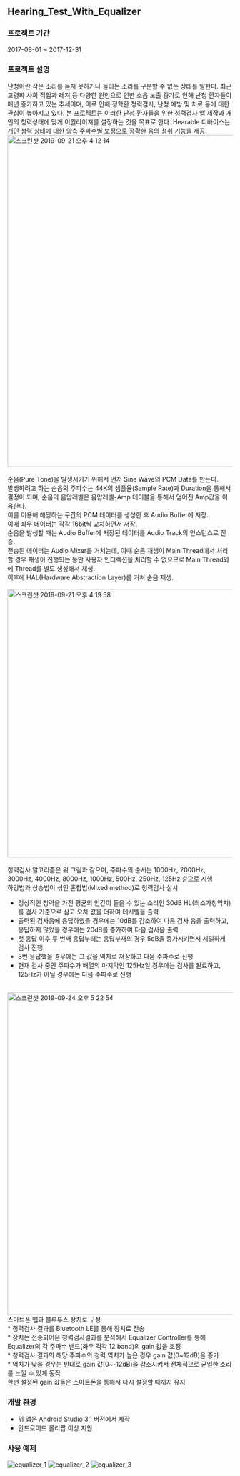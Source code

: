 ## Hearing_Test_With_Equalizer

### 프로젝트 기간
2017-08-01 ~ 2017-12-31

### 프로젝트 설명
난청이란 작은 소리를 듣지 못하거나 들리는 소리를 구분할 수 없는 상태를 말한다.
최근 고령화 사회 직업과 레져 등 다양한 원인으로 인한 소음 노출 증가로 인해 난청 환자들이 매년 증가하고 있는 추세이며, 이로 인해 정학환 청력검사, 난청 예방 및 치료 등에 대한 관심이 높아지고 있다.
본 프로젝트는 이러한 난청 환자들을 위한 청력검사 앱 제작과 개인의 청력상태에 맞게 이퀄라이져를 설정하는 것을 목표로 한다.
Hearable 디바이스는 개인 청력 상태에 대한 양측 주파수별 보정으로 정확한 음의 청취 기능을 제공.
<br />
<img width="743" alt="스크린샷 2019-09-21 오후 4 12 14" src="https://user-images.githubusercontent.com/26424846/65369642-a8f90380-dc8a-11e9-8bcf-29b14c5327ea.png">
<br />
<br />
순음(Pure Tone)을 발생시키기 위해서 먼저 Sine Wave의 PCM Data를 만든다.
<br />
발생하려고 하는 순음의 주파수는 44K의 샘플율(Sample Rate)과 Duration을 통해서 결정이 되며, 순음의 음압레벨은 음압레벨-Amp 테이블을 통해서 얻어진 Amp값을 이용한다.
<br />
이를 이용해 해당하는 구간의 PCM 데이터를 생성한 후 Audio Buffer에 저장.
<br />
이때 좌우 데이터는 각각 16bit씩 교차하면서 저장.
<br />
순음을 발생할 때는 Audio Buffer에 저장된 데이터를 Audio Track의 인스턴스로 전송.
<br />
전송된 데이터는 Audio Mixer를 거치는데, 이때 순음 재생이 Main Thread에서 처리할 경우 재생이 진행되는 동안 사용자 인터렉션을 처리할 수 없으므로 Main Thread외에 Thread를 별도 생성해서 재생.
<br />
이후에 HAL(Hardware Abstraction Layer)를 거쳐 순음 재생.
<br />
<br />
<img width="601" alt="스크린샷 2019-09-21 오후 4 19 58" src="https://user-images.githubusercontent.com/26424846/65369716-bd89cb80-dc8b-11e9-90f7-6ed1aefc2600.png">
<br />
<br />
청력검사 알고리즘은 위 그림과 같으며, 주파수의 순서는 1000Hz, 2000Hz, 3000Hz, 4000Hz, 8000Hz, 1000Hz, 500Hz, 250Hz, 125Hz 순으로 시행
<br />
하강법과 상승법이 섞인 혼합법(Mixed method)로 청력검사 실시
* 정상적인 청력을 가진 평균의 인간이 들을 수 있는 소리인 30dB HL(최소가청역치)를 검사 기준으로 삼고 오차 값을 더하여 데시벨을 출력
* 출력된 검사음에 응답하였을 경우에는 10dB를 감소하여 다음 검사 음을 출력하고, 응답하지 않았을 경우에는 20dB를 증가하여 다음 검사음 출력
* 첫 응답 이후 두 번째 응답부터는 응답부재의 경우 5dB을 증가시키면서 세밀하게 검사 진행
* 3번 응답했을 경우에는 그 값을 역치로 저장하고 다음 주파수로 진행
* 현재 검사 중인 주파수가 배열의 마지막인 125Hz일 경우에는 검사를 완료하고, 125Hz가 아닐 경우에는 다음 주파수로 진행
<br />
<img width="722" alt="스크린샷 2019-09-24 오후 5 22 54" src="https://user-images.githubusercontent.com/26424846/65494545-0215a100-def0-11e9-910f-e636273fb0b7.png">
<br />
스마트폰 앱과 블루투스 장치로 구성<br />
* 청력검사 결과를 Bluetooth LE를 통해 장치로 전송<br />
* 장치는 전송되어온 청력검사결과를 분석해서 Equalizer Controller를 통해 Equalizer의 각 주파수 밴드(좌우 각각 12 band)의 gain 값을 조정<br />
* 청력검사 결과의 해당 주파수의 청력 역치가 높은 경우 gain 값(0~12dB)을 증가<br />
* 역치가 낮을 경우는 반대로 gain 값(0~-12dB)을 감소시켜서 전체적으로 균일한 소리를 느낄 수 있게 동작<br />
한번 설정된 gain 값들은 스마트폰을 통해서 다시 설정할 때까지 유지<br />

### 개발 환경
* 위 앱은 Android Studio 3.1 버전에서 제작
* 안드로이드 롤리팝 이상 지원

### 사용 예제
![equalizer_1](https://user-images.githubusercontent.com/26424846/65609158-438a7700-dfea-11e9-8dd5-23ec55c72b0c.jpg)
![equalizer_2](https://user-images.githubusercontent.com/26424846/65609196-54d38380-dfea-11e9-8c75-f9b2cd9133b1.jpg)
![equalizer_3](https://user-images.githubusercontent.com/26424846/65609220-5f8e1880-dfea-11e9-91a6-1588088da850.jpg)
